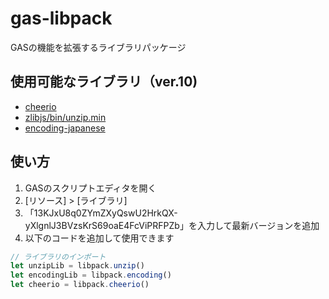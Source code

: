 # gas-libpack
GASの機能を拡張するライブラリパッケージ

## 使用可能なライブラリ（ver.10)

* [cheerio](https://www.npmjs.com/package/cheerio)
* [zlibjs/bin/unzip.min](https://www.npmjs.com/package/zlibjs)
* [encoding-japanese](https://www.npmjs.com/package/encoding-japanese)

## 使い方

1. GASのスクリプトエディタを開く
2. [リソース] > [ライブラリ]
3. 「13KJxU8q0ZYmZXyQswU2HrkQX-yXlgnlJ3BVzsKrS69oaE4FcViPRFPZb」を入力して最新バージョンを追加
4. 以下のコードを追加して使用できます

```js
// ライブラリのインポート
let unzipLib = libpack.unzip()
let encodingLib = libpack.encoding()
let cheerio = libpack.cheerio()
```